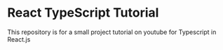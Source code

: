 # React TypeScript Tutorial

This repository is for a small project tutorial on youtube for Typescript in React.js